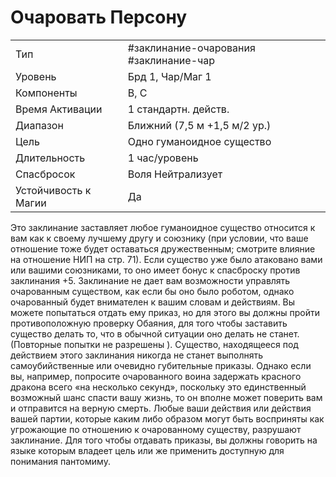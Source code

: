 # Очаровать Персону

|                      |                                        |
| -------------------- | -------------------------------------- |
| Тип                  | #заклинание-очарования #заклинание-чар | 
| Уровень              | Брд 1, Чар/Маг 1                       |
| Компоненты           | В, С                                   |
| Время Активации      | 1 стандартн. действ.                   |
| Диапазон             | Ближний (7,5 м +1,5 м/2 ур.)           |
| Цель                 | Одно гуманоидное существо              |
| Длительность         | 1 час/уровень                          |
| Спасбросок           | Воля Нейтрализует                      |
| Устойчивость к Магии | Да                                     |

 Это заклинание заставляет любое гуманоидное существо относится к вам как к своему лучшему другу и союзнику (при условии, что ваше отношение тоже будет оставаться дружественным; смотрите влияние на отношение НИП на стр. 71). Если существо уже было атаковано вами или вашими союзниками, то оно имеет бонус к спасброску против заклинания +5. Заклинание не дает вам возможности управлять очарованным существом, как если бы оно было роботом, однако очарованный будет внимателен к вашим словам и действиям. Вы можете попытаться отдать ему приказ, но для этого вы должны пройти противоположную проверку Обаяния, для того чтобы заставить существо делать то, что в обычной ситуации оно делать не станет. (Повторные попытки не разрешены ). Существо, находящееся под действием этого заклинания никогда не станет выполнять самоубийственные или очевидно губительные приказы. Однако если вы, например, попросите очарованного воина задержать красного дракона всего «на несколько секунд», поскольку это единственный возможный шанс спасти вашу жизнь, то он вполне может поверить вам и отправится на верную смерть. Любые ваши действия или действия вашей партии, которые каким либо образом могут быть восприняты как угрожающие по отношению к очарованному существу, разрушают заклинание. Для того чтобы отдавать приказы, вы должны говорить на языке которым владеет цель или же применить доступную для понимания пантомиму.
